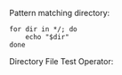 Pattern matching directory:
```
for dir in */; do
	echo "$dir"
done
```

Directory File Test Operator:
```
```